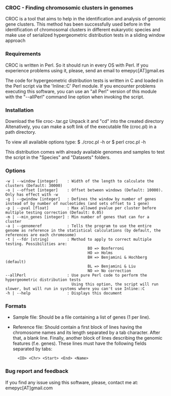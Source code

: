 

### CROC - Finding chromosomic clusters in genomes

CROC is a tool that aims to help in the identification and analysis
of genomic gene clusters. This method has been successfully used before in the
identification of chromosomal clusters in different eukaryotic species and make
use of serialized hypergeometric distribution tests in a sliding window approach



### Requirements

CROC is written in Perl. So it should run in every OS with Perl. If you experience
problems using it, please, send an email to emepyc[AT]gmail.es

The code for hypergeometric distribution tests is written in C and loaded in the
Perl script via the 'Inline::C' Perl module. If you encounter problems executing this
software, you can use an "all Perl" version of this module with the "--allPerl"
command line option when invoking the script.


### Installation


Download the file croc-<VERSION>.tar.gz
Unpack it and "cd" into the created directory
Altenatively, you can make a soft link of the executable file (croc.pl) in a path directory.

To view all available options type:
$ ./croc.pl -h
or
$ perl croc.pl -h

This distribution comes with already available genomes and samples to test the script in the
"Species" and "Datasets" folders.


### Options

```
-w | --window [integer]    : Width of the length to calculate the clusters (Default: 30000)
-o | --offset [integer]    : Offset between windows (Default: 10000). Only has effect with -w
-g | --gwindow [integer]   : Defines the window by number of genes instead of by number of nucleotides (and sets offset to 1 gene)
-p | --pval [float]        : Max allowed pvalue per cluster before multiple testing correction (Default: 0.05)
-m | --min_genes [integer] : Min number of genes that can for a cluster
-a | --genomeref           : Tells the program to use the entire genome as reference in the statistical calculations (by default, the references are each chromosome)
-t | --fdr [string]        : Method to apply to correct multiple testing. Possibilities are:
                                    BO => Bonferroni
                                    HO => Holms
                                    BH => Benjamini & Hochberg (default)
                                    BL => Benjamini & Liu
                                    NO => No correction
--allPerl                  : Use pure Perl code to perform the hypergeometric distribution tests
                             Using this option, the script will run slower, but will run in systems where you can't use Inline::C
-h | --help                : Displays this document
```


### Formats


+ Sample file: Should be a file containing a list of genes (1 per line).
+ Reference file: Should contain a first block of lines having the chromosome names and its length separated by a tab character. After that, a blank line.
Finally, another block of lines describing the genomic features (f.e. genes). These lines must have the following fields separated by tabs:

        <ID> <Chr> <Start> <End> <Name>



### Bug report and feedback

If you find any issue using this software, please, contact me at:
emepyc[AT]gmail.com
